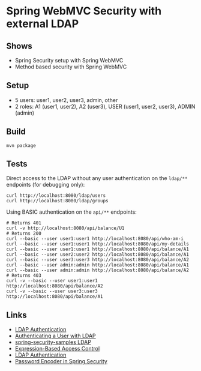 # Spring WebMVC Security with external LDAP

## Shows

- Spring Security setup with Spring WebMVC
- Method based security with Spring WebMVC

## Setup

- 5 users: user1, user2, user3, admin, other
- 2 roles: A1 (user1, user2), A2 (user3), USER (user1, user2, user3), ADMIN (admin)

## Build

`mvn package`

## Tests

Direct access to the LDAP without any user authentication on the `ldap/**` endpoints (for debugging only):

```shell
curl http://localhost:8080/ldap/users
curl http://localhost:8080/ldap/groups
```

Using BASIC authentication on the `api/**` endpoints:

```shell
# Returns 401
curl -v http://localhost:8080/api/balance/U1
# Returns 200
curl --basic --user user1:user1 http://localhost:8080/api/who-am-i
curl --basic --user user1:user1 http://localhost:8080/api/my-details
curl --basic --user user1:user1 http://localhost:8080/api/balance/A1
curl --basic --user user2:user2 http://localhost:8080/api/balance/A1
curl --basic --user user3:user3 http://localhost:8080/api/balance/A2
curl --basic --user admin:admin http://localhost:8080/api/balance/A1
curl --basic --user admin:admin http://localhost:8080/api/balance/A2
# Returns 403
curl -v --basic --user user1:user1 http://localhost:8080/api/balance/A2
curl -v --basic --user user3:user3 http://localhost:8080/api/balance/A1
```

## Links

- [LDAP Authentication](https://docs.spring.io/spring-security/reference/servlet/authentication/passwords/ldap.html)
- [Authenticating a User with LDAP](https://spring.io/guides/gs/authenticating-ldap/)
- [spring-security-samples LDAP](https://github.com/spring-projects/spring-security-samples/tree/main/servlet/java-configuration/authentication/username-password/ldap)
- [Expression-Based Access Control](https://docs.spring.io/spring-security/site/docs/3.0.x/reference/el-access.html)
- [LDAP Authentication](https://docs.spring.io/spring-security/reference/servlet/authentication/passwords/ldap.html)
- [Password Encoder in Spring Security](https://springhow.com/spring-security-password-encoder/)